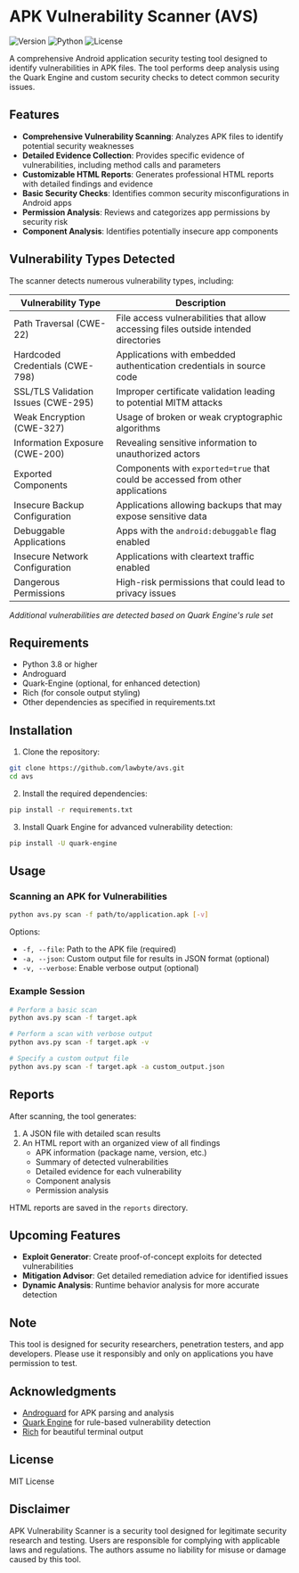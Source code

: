 # APK Vulnerability Scanner (AVS)

![Version](https://img.shields.io/badge/version-1.1.0-blue)
![Python](https://img.shields.io/badge/python-3.8%2B-brightgreen)
![License](https://img.shields.io/badge/license-MIT-orange)

A comprehensive Android application security testing tool designed to identify vulnerabilities in APK files. The tool performs deep analysis using the Quark Engine and custom security checks to detect common security issues.

## Features

- **Comprehensive Vulnerability Scanning**: Analyzes APK files to identify potential security weaknesses
- **Detailed Evidence Collection**: Provides specific evidence of vulnerabilities, including method calls and parameters
- **Customizable HTML Reports**: Generates professional HTML reports with detailed findings and evidence
- **Basic Security Checks**: Identifies common security misconfigurations in Android apps
- **Permission Analysis**: Reviews and categorizes app permissions by security risk
- **Component Analysis**: Identifies potentially insecure app components

## Vulnerability Types Detected

The scanner detects numerous vulnerability types, including:

| Vulnerability Type | Description |
|-------------------|-------------|
| Path Traversal (CWE-22) | File access vulnerabilities that allow accessing files outside intended directories |
| Hardcoded Credentials (CWE-798) | Applications with embedded authentication credentials in source code |
| SSL/TLS Validation Issues (CWE-295) | Improper certificate validation leading to potential MITM attacks |
| Weak Encryption (CWE-327) | Usage of broken or weak cryptographic algorithms |
| Information Exposure (CWE-200) | Revealing sensitive information to unauthorized actors |
| Exported Components | Components with `exported=true` that could be accessed from other applications |
| Insecure Backup Configuration | Applications allowing backups that may expose sensitive data |
| Debuggable Applications | Apps with the `android:debuggable` flag enabled |
| Insecure Network Configuration | Applications with cleartext traffic enabled |
| Dangerous Permissions | High-risk permissions that could lead to privacy issues |

*Additional vulnerabilities are detected based on Quark Engine's rule set*

## Requirements

- Python 3.8 or higher
- Androguard
- Quark-Engine (optional, for enhanced detection)
- Rich (for console output styling)
- Other dependencies as specified in requirements.txt

## Installation

1. Clone the repository:
```bash
git clone https://github.com/lawbyte/avs.git
cd avs
```

2. Install the required dependencies:
```bash
pip install -r requirements.txt
```

3. Install Quark Engine for advanced vulnerability detection:
```bash
pip install -U quark-engine
```

## Usage

### Scanning an APK for Vulnerabilities

```bash
python avs.py scan -f path/to/application.apk [-v]
```

Options:
- `-f, --file`: Path to the APK file (required)
- `-a, --json`: Custom output file for results in JSON format (optional)
- `-v, --verbose`: Enable verbose output (optional)

### Example Session

```bash
# Perform a basic scan
python avs.py scan -f target.apk

# Perform a scan with verbose output
python avs.py scan -f target.apk -v

# Specify a custom output file
python avs.py scan -f target.apk -a custom_output.json
```

## Reports

After scanning, the tool generates:

1. A JSON file with detailed scan results
2. An HTML report with an organized view of all findings
   - APK information (package name, version, etc.)
   - Summary of detected vulnerabilities
   - Detailed evidence for each vulnerability
   - Component analysis
   - Permission analysis

HTML reports are saved in the `reports` directory.

## Upcoming Features

- **Exploit Generator**: Create proof-of-concept exploits for detected vulnerabilities
- **Mitigation Advisor**: Get detailed remediation advice for identified issues
- **Dynamic Analysis**: Runtime behavior analysis for more accurate detection

## Note

This tool is designed for security researchers, penetration testers, and app developers. Please use it responsibly and only on applications you have permission to test.

## Acknowledgments

- [Androguard](https://github.com/androguard/androguard) for APK parsing and analysis
- [Quark Engine](https://github.com/quark-engine/quark-engine) for rule-based vulnerability detection
- [Rich](https://github.com/Textualize/rich) for beautiful terminal output

## License

MIT License

## Disclaimer

APK Vulnerability Scanner is a security tool designed for legitimate security research and testing. Users are responsible for complying with applicable laws and regulations. The authors assume no liability for misuse or damage caused by this tool.
